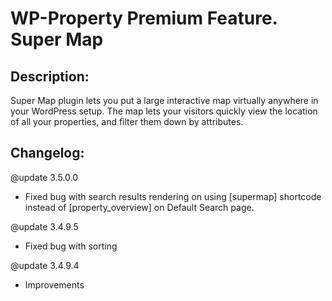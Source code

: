 WP-Property Premium Feature. Super Map
=========

Description:
-----------
Super Map plugin lets you put a large interactive map virtually anywhere in your WordPress setup. The map lets your visitors quickly view the location of all your properties, and filter them down by attributes.
 
Changelog:
-----------

@update 3.5.0.0
 - Fixed bug with search results rendering on using [supermap] shortcode instead of [property_overview] on Default Search page.

@update 3.4.9.5
 - Fixed bug with sorting

@update 3.4.9.4
 - Improvements
